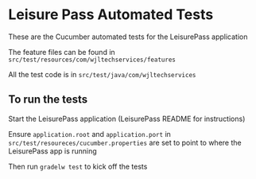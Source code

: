 # Leisure Pass Automated Tests
These are the Cucumber automated tests for the LeisurePass application

The feature files can be found in `src/test/resources/com/wjltechservices/features`

All the test code is in `src/test/java/com/wjltechservices`

## To run the tests
Start the LeisurePass application (LeisurePass README for instructions)

Ensure `application.root` and `application.port` in `src/test/resoureces/cucumber.properties` are set to point to where
 the LeisurePass app is running

Then run `gradelw test` to kick off the tests